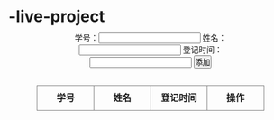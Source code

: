 # -live-project<!DOCTYPE html>
<html lang="en">
<head>
    <meta charset="UTF-8">
    <title>Document</title>
    <style type="text/css">
        *{
            margin: 0;
            padding: 0;
        }
        div{
            width: 80%;
            margin: 10px auto;
            text-align: center;
        }
        table{
            margin-top: 30px;
            border-collapse: collapse;
        }
        tr td,tr th{
            border: 1px solid gray;
            width: 200px;
            line-height: 35px;
            text-align: center;
        }
    </style>
</head>
<body>
<div>
    <label for="">学号：</label><input type="text" id="txt1">
    <label for="">姓名：</label><input type="text" id="txt2">
    <label for="" >登记时间：</label><input type="text" id="txt3">
    <button id="btn">添加</button>
    <table>
        <tbody id="body">
        <tr>
            <th>学号</th>
            <th>姓名</th>
            <th>登记时间</th>
            <th>操作</th>
        </tr>
        </tbody>
    </table>
</div>
<script type="text/javascript">
    var id = document.getElementById('txt1');
    var xname = document.getElementById('txt2');
    var address = document.getElementById('txt3');
    var btn = document.getElementById('btn');
    var tbody = document.getElementById('body');
    btn.onclick = function () {
        var tr = createTr();
        tbody.appendChild(tr);
    };
    function createTr() {
        var tr = document.createElement('tr');
        var td1 = createCell(id.value,false);
        var td2 = createCell(xname.value,false);
        var td3 = createCell(address.value,false);
        var td4 = createCell("删除",true);
        tr.appendChild(td1);
        tr.appendChild(td2);
        tr.appendChild(td3);
        tr.appendChild(td4);
        return tr;
    }
    function createCell(value,isLink) {
        var cell = document.createElement('td');
        if(isLink){
            var link = document.createElement('a');
            link.href = '#';
            link.innerHTML = value;
            cell.appendChild(link);
            link.onclick = function () {
                var tr = this.parentNode.parentNode;
                tr.parentNode.removeChild(tr);
            }
        }else{
            cell.innerHTML = value;
        }

        return cell;
    }
</script>
</body>
</html>
